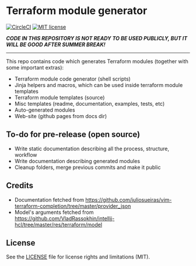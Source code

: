# Terraform module generator

[![CircleCI](https://circleci.com/gh/antonbabenko/tf-module-generator.svg?style=svg&circle-token=5017cf1aa95e1b88eb769da64721be1277e2d796)](https://circleci.com/gh/antonbabenko/tf-module-generator)
[![MIT license](https://img.shields.io/github/license/antonbabenko/tf-module-generator.svg)]()

***CODE IN THIS REPOSITORY IS NOT READY TO BE USED PUBLICLY, BUT IT WILL BE GOOD AFTER SUMMER BREAK!***

---

This repo contains code which generates Terraform modules (together with some important extras):

* Terraform module code generator (shell scripts)
* Jinja helpers and macros, which can be used inside terraform module templates
* Terraform module templates (source)
* Misc templates (readme, documentation, examples, tests, etc)
* Auto-generated modules
* Web-site (github pages from docs dir)

## To-do for pre-release (open source)

* Write static documentation describing all the process, structure, workflow
* Write documentation describing generated modules
* Cleanup folders, merge previous commits and make it public

## Credits

* Documentation fetched from https://github.com/juliosueiras/vim-terraform-completion/tree/master/provider_json
* Model's arguments fetched from https://github.com/VladRassokhin/intellij-hcl/tree/master/res/terraform/model

## License

See the [LICENSE](LICENSE) file for license rights and limitations (MIT).
